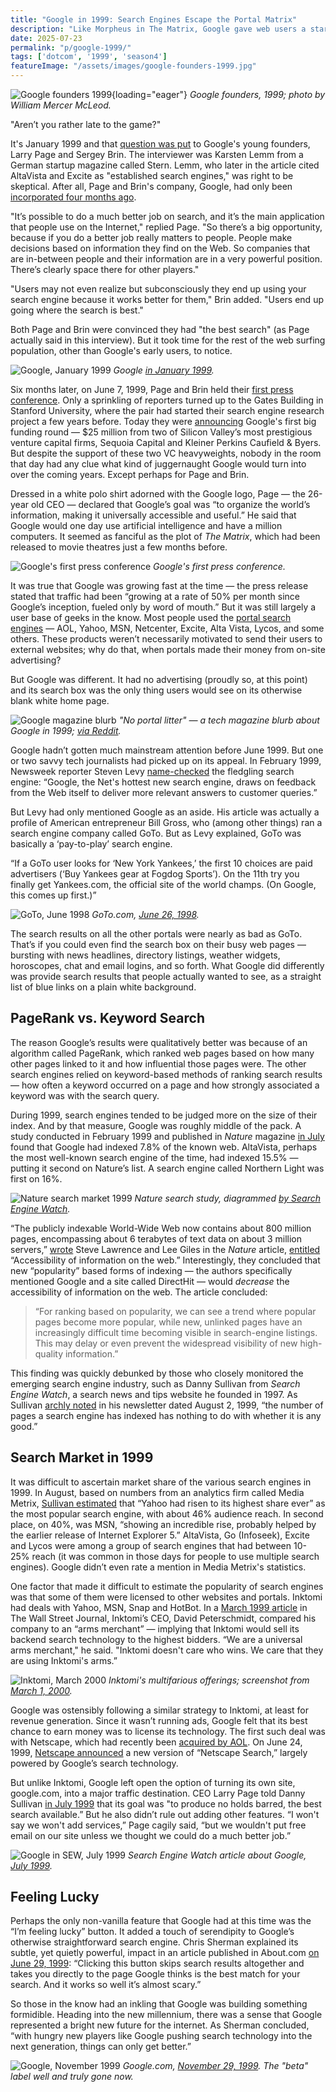 ```yaml
---
title: "Google in 1999: Search Engines Escape the Portal Matrix"
description: "Like Morpheus in The Matrix, Google gave web users a stark choice in 1999: take the red pill and experience a new world of search quality, or choose the blue pill and stick with the bloated world of portal search."
date: 2025-07-23
permalink: "p/google-1999/"
tags: ['dotcom', '1999', 'season4']
featureImage: "/assets/images/google-founders-1999.jpg"
---
```


![Google founders 1999](/assets/images/google-founders-1999.jpg){loading="eager"}
*Google founders, 1999; photo by William Mercer McLeod.*

"Aren’t you rather late to the game?"

It's January 1999 and that [question was put](https://kalemm.com/words/googles-first-steps/) to Google's young founders, Larry Page and Sergey Brin. The interviewer was Karsten Lemm from a German startup magazine called Stern. Lemm, who later in the article cited AltaVista and Excite as "established search engines," was right to be skeptical. After all, Page and Brin's company, Google, had only been [incorporated four months ago](/p/search-1998/). 

"It’s possible to do a much better job on search, and it’s the main application that people use on the Internet," replied Page. "So there’s a big opportunity, because if you do a better job really matters to people. People make decisions based on information they find on the Web. So companies that are in-between people and their information are in a very powerful position. There’s clearly space there for other players."

"Users may not even realize but subconsciously they end up using your search engine because it works better for them," Brin added. "Users end up going where the search is best."

Both Page and Brin were convinced they had "the best search" (as Page actually said in this interview). But it took time for the rest of the web surfing population, other than Google's early users, to notice.

![Google, January 1999](/assets/images/google-january1999.png)
*Google [in January 1999](https://web.archive.org/web/19990117032727/http://www.google.com/).*

Six months later, on June 7, 1999, Page and Brin held their [first press conference](https://sg.finance.yahoo.com/news/google-turns-20-first-press-conference-115307970.html). Only a sprinkling of reporters turned up to the Gates Building in Stanford University, where the pair had started their search engine research project a few years before. Today they were [announcing](https://googlepress.blogspot.com/1999/06/google-receives-25-million-in-equity.html) Google's first big funding round — $25 million from two of Silicon Valley’s most prestigious venture capital firms, Sequoia Capital and Kleiner Perkins Caufield & Byers. But despite the support of these two VC heavyweights, nobody in the room that day had any clue what kind of juggernaught Google would turn into over the coming years. Except perhaps for Page and Brin.

Dressed in a white polo shirt adorned with the Google logo, Page — the 26-year old CEO — declared that Google’s goal was “to organize the world’s information, making it universally accessible and useful.” He said that Google would one day use artificial intelligence and have a million computers. It seemed as fanciful as the plot of *The Matrix*, which had been released to movie theatres just a few months before.

![Google's first press conference](/assets/images/google_5.97f80084711.w768.jpg)
*Google's first press conference.*

It was true that Google was growing fast at the time — the press release stated that traffic had been “growing at a rate of 50% per month since Google’s inception, fueled only by word of mouth.” But it was still largely a user base of geeks in the know. Most people used the [portal search engines](/p/portals-1998/) — AOL, Yahoo, MSN, Netcenter, Excite, Alta Vista, Lycos, and some others. These products weren’t necessarily motivated to send their users to external websites; why do that, when portals made their money from on-site advertising? 

But Google was different. It had no advertising (proudly so, at this point) and its search box was the only thing users would see on its otherwise blank white home page.

![Google magazine blurb](/assets/images/google-magazine-blurb-1999.jpeg)
*"No portal litter" — a tech magazine blurb about Google in 1999; [via Reddit](https://www.reddit.com/r/Damnthatsinteresting/comments/1be20ln/a_1999_google_ad/).*

Google hadn’t gotten much mainstream attention before June 1999. But one or two savvy tech journalists had picked up on its appeal. In February 1999, Newsweek reporter Steven Levy [name-checked](https://www.newsweek.com/free-pcs-price-168948) the fledgling search engine: “Google, the Net's hottest new search engine, draws on feedback from the Web itself to deliver more relevant answers to customer queries.” 

But Levy had only mentioned Google as an aside. His article was actually a profile of American entrepreneur Bill Gross, who (among other things) ran a search engine company called GoTo. But as Levy explained, GoTo was basically a ‘pay-to-play’ search engine.

“If a GoTo user looks for ‘New York Yankees,’ the first 10 choices are paid advertisers (‘Buy Yankees gear at Fogdog Sports’). On the 11th try you finally get Yankees.com, the official site of the world champs. (On Google, this comes up first.)”

![GoTo, June 1998](/assets/images/goto-june1998.png)
*GoTo.com, [June 26, 1998](https://web.archive.org/web/19980626031757/http://www.goto.com/).*

The search results on all the other portals were nearly as bad as GoTo. That’s if you could even find the search box on their busy web pages — bursting with news headlines, directory listings, weather widgets, horoscopes, chat and email logins, and so forth. What Google did differently was provide search results that people actually wanted to see, as a straight list of blue links on a plain white background.

## PageRank vs. Keyword Search

The reason Google’s results were qualitatively better was because of an algorithm called PageRank, which ranked web pages based on how many other pages linked to it and how influential those pages were. The other search engines relied on keyword-based methods of ranking search results — how often a keyword occurred on a page and how strongly associated a keyword was with the search query.

During 1999, search engines tended to be judged more on the size of their index. And by that measure, Google was roughly middle of the pack. A study conducted in February 1999 and published in *Nature* magazine [in July](https://web.archive.org/web/19991012153138/http://searchenginewatch.com/sereport/99/08-size.html) found that Google had indexed 7.8% of the known web. AltaVista, perhaps the most well-known search engine of the time, had indexed 15.5% — putting it second on Nature’s list. A search engine called Northern Light was first on 16%.

![Nature search market 1999](/assets/images/nature-search-mid1999.jpg)
*Nature search study, diagrammed [by Search Engine Watch](https://web.archive.org/web/19991012034912/http://searchenginewatch.com/reports/sizes.html).*

“The publicly indexable World-Wide Web now contains about 800 million pages, encompassing about 6 terabytes of text data on about 3 million servers,” [wrote](https://web.archive.org/web/19991012095626/http://wwwmetrics.com/) Steve Lawrence and Lee Giles in the *Nature* article, [entitled](https://www.nature.com/articles/21987) “Accessibility of information on the web.” Interestingly, they concluded that new “popularity” based forms of indexing — the authors specifically mentioned Google and a site called DirectHit — would *decrease* the accessibility of information on the web. The article concluded:

> “For ranking based on popularity, we can see a trend where popular pages become more popular, while new, unlinked pages have an increasingly difficult time becoming visible in search-engine listings. This may delay or even prevent the widespread visibility of new high-quality information.”

This finding was quickly debunked by those who closely monitored the emerging search engine industry, such as Danny Sullivan from *Search Engine Watch*, a search news and tips website he founded in 1997. As Sullivan [archly noted](https://web.archive.org/web/19991012153138/http://searchenginewatch.com/sereport/99/08-size.htm) in his newsletter dated August 2, 1999, “the number of pages a search engine has indexed has nothing to do with whether it is any good.”

## Search Market in 1999

It was difficult to ascertain market share of the various search engines in 1999. In August, based on numbers from an analytics firm called Media Metrix, [Sullivan estimated](https://web.archive.org/web/19991013101951/http://searchenginewatch.com/reports/mediametrix.html) that “Yahoo had risen to its highest share ever” as the most popular search engine, with about 46% audience reach. In second place, on 40%, was MSN, “showing an incredible rise, probably helped by the earlier release of Internet Explorer 5.” AltaVista, Go (Infoseek), Excite and Lycos were among a group of search engines that had between 10-25% reach (it was common in those days for people to use multiple search engines). Google didn’t even rate a mention in Media Metrix's statistics.

One factor that made it difficult to estimate the popularity of search engines was that some of them were licensed to other websites and portals. Inktomi had deals with Yahoo, MSN, Snap and HotBot. In a [March 1999 article](https://www.wsj.com/articles/SB920925434912378000) in The Wall Street Journal, Inktomi’s CEO, David Peterschmidt, compared his company to an “arms merchant” — implying that Inktomi would sell its backend search technology to the highest bidders. “We are a universal arms merchant," he said. "Inktomi doesn't care who wins. We care that they are using Inktomi's arms.”

![Inktomi, March 2000](/assets/images/inktomi-march2000.png)
*Inktomi's multifarious offerings; screenshot from [March 1, 2000](https://web.archive.org/web/20000301170712/http://www.inktomi.com/products/index.html).*

Google was ostensibly following a similar strategy to Inktomi, at least for revenue generation. Since it wasn’t running ads, Google felt that its best chance to earn money was to license its technology. The first such deal was with Netscape, which had recently been [acquired by AOL](/p/1998-mozilla-w3c-dom-wasp/). On June 24, 1999, [Netscape announced](https://googlepress.blogspot.com/1999/06/netscape-launches-next-generation.html) a new version of “Netscape Search,” largely powered by Google’s search technology.

But unlike Inktomi, Google left open the option of turning its own site, google.com, into a major traffic destination. CEO Larry Page told Danny Sullivan [in July 1999](https://web.archive.org/web/19991012035348/http://searchenginewatch.com/sereport/99/07-google.html) that its goal was "to produce no holds barred, the best search available.” But he also didn’t rule out adding other features. “I won't say we won't add services,” Page cagily said, “but we wouldn't put free email on our site unless we thought we could do a much better job.”

![Google in SEW, July 1999](/assets/images/searchenginewatch-google-july1999.png)
*Search Engine Watch article about Google, [July 1999](https://web.archive.org/web/19991012035348/http://searchenginewatch.com/sereport/99/07-google.html).*

## Feeling Lucky

Perhaps the only non-vanilla feature that Google had at this time was the “I’m feeling lucky” button. It added a touch of serendipity to Google’s otherwise straightforward search engine. Chris Sherman explained its subtle, yet quietly powerful, impact in an article published in About.com [on June 29, 1999](https://searchengineland.com/on-googles-21st-birthday-a-look-back-in-time-322721): “Clicking this button skips search results altogether and takes you directly to the page Google thinks is the best match for your search. And it works so well it’s almost scary.”

So those in the know had an inkling that Google was building something formidible. Heading into the new millennium, there was a sense that Google represented a bright new future for the internet. As Sherman concluded, “with hungry new players like Google pushing search technology into the next generation, things can only get better.”

![Google, November 1999](/assets/images/google-november1999.png)
*Google.com, [November 29, 1999](https://web.archive.org/web/19991129021746/http://www13.google.com/). The "beta" label well and truly gone now.*